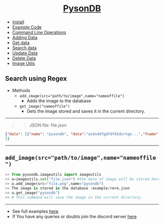 <h1 align="center"><u>PysonDB</u></h1>

* [Install](https://github.com/fredysomy/pysonDB) 
* [Example Code](https://github.com/fredysomy/pysonDB/tree/master/example) 
* [Command Line Operations](https://fredysomy.me/pysonDB/docs/cli) 
* [Adding Data](https://fredysomy.me/pysonDB/docs/add) 
* [Get data](https://fredysomy.me/pysonDB/docs/get) 
* [Search data](https://fredysomy.me/pysonDB/docs/re_search) 
* [Update Data](https://fredysomy.me/pysonDB/docs/update) 
* [Delete Data](https://fredysomy.me/pysonDB/docs/delete)
* [Image Utils](https://fredysomy.me/pysonDB/docs/image_utils)

<h2>Search using Regex</h2>

* Methods
  * `add_image(src="path/to/image",name="nameoffile")`
    * Adds the image to the database
  * `get_image("nameoffile")`
    * Gets the image stored and saves it in the current directory.
***

>>JSON file: file.json

```json
{"data": [{"name": "pysondb", "data":"asdsddfgdfdf45dvrtge...","fname":"file.png"}
]}
```

***  

<h2><code>add_image(src="path/to/image",name="nameoffile")</code></h2>

```python
>> from pysondb.imageutils import imageutils
>> a=imageutils.set("file.json") #the data of image will be stored here.
>> a.add_image(src="file.png",name="pysondb")
>> The image is stored in the database :example/rere.json
>> a.get_image("pysondb")
>> # This command will save the image in the current directory.
```

***

* See full examples [here](https://github.com/fredysomy/pysonDB/example).
* If You have any queries or doubts join the discord server [here](https://discord.gg/SZyk2dCgwg)